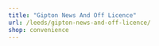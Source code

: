 ```yaml
---
title: "Gipton News And Off Licence"
url: /leeds/gipton-news-and-off-licence/
shop: convenience
---
```

